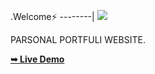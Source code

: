 .Welcome⚡
--------|
![](https://media.tenor.com/iVCiM9W7cvYAAAAd/welcome.gif)

PARSONAL PORTFULI WEBSITE.

<a href="https://u7p4l-in.github.io/Site/"><strong>➥ Live Demo</strong></a>
